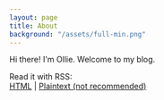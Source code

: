 ```yaml
---
layout: page
title: About
background: "/assets/full-min.png"
---
```


Hi there! I'm Ollie. Welcome to my blog.

Read it with RSS:<br />
[HTML](/rss/feed.xml) | [Plaintext (not recommended)](/rss/feed.text.xml)
